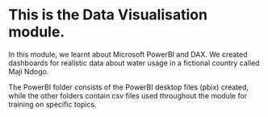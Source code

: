 # This is the Data Visualisation module.

In this module, we learnt about Microsoft PowerBI and DAX. We created dashboards for realistic data about water usage in a fictional country called Maji Ndogo.

The PowerBI folder consists of the PowerBI desktop files (pbix) created, while the other folders contain csv files used throughout the module for training on specific topics.
